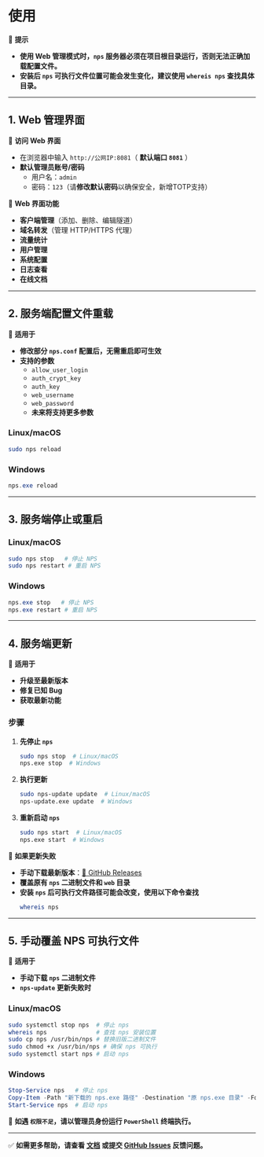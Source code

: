 # 使用

📌 **提示**
- **使用 Web 管理模式时，`nps` 服务器必须在项目根目录运行，否则无法正确加载配置文件。**
- **安装后 `nps` 可执行文件位置可能会发生变化，建议使用 `whereis nps` 查找具体目录。**

---

## 1. Web 管理界面

📌 **访问 Web 界面**
- 在浏览器中输入 `http://公网IP:8081`（ **默认端口 `8081`** ）
- **默认管理员账号/密码**
  - 用户名：`admin`
  - 密码：`123`（请**修改默认密码**以确保安全，新增TOTP支持）

📌 **Web 界面功能**
- **客户端管理**（添加、删除、编辑隧道）
- **域名转发**（管理 HTTP/HTTPS 代理）
- **流量统计**
- **用户管理**
- **系统配置**
- **日志查看**
- **在线文档**

---

## 2. 服务端配置文件重载

📌 **适用于**
- **修改部分 `nps.conf` 配置后，无需重启即可生效**
- **支持的参数**
  - `allow_user_login`
  - `auth_crypt_key`
  - `auth_key`
  - `web_username`
  - `web_password`
  - **未来将支持更多参数**

### **Linux/macOS**
```bash
sudo nps reload
```

### **Windows**
```powershell
nps.exe reload
```

---

## 3. 服务端停止或重启

### **Linux/macOS**
```bash
sudo nps stop   # 停止 NPS
sudo nps restart # 重启 NPS
```

### **Windows**
```powershell
nps.exe stop   # 停止 NPS
nps.exe restart # 重启 NPS
```

---

## 4. 服务端更新
📌 **适用于**
- **升级至最新版本**
- **修复已知 Bug**
- **获取最新功能**

### **步骤**
1. **先停止 `nps`**
   ```bash
   sudo nps stop  # Linux/macOS
   nps.exe stop  # Windows
   ```
2. **执行更新**
   ```bash
   sudo nps-update update  # Linux/macOS
   nps-update.exe update  # Windows
   ```
3. **重新启动 `nps`**
   ```bash
   sudo nps start  # Linux/macOS
   nps.exe start  # Windows
   ```

📌 **如果更新失败**
- **手动下载最新版本**：[🔗 GitHub Releases](https://github.com/djylb/nps/releases/latest)
- **覆盖原有 `nps` 二进制文件和 `web` 目录**
- **安装 `nps` 后可执行文件路径可能会改变，使用以下命令查找**
  ```bash
  whereis nps
  ```

---

## 5. 手动覆盖 NPS 可执行文件

📌 **适用于**
- **手动下载 `nps` 二进制文件**
- **`nps-update` 更新失败时**

### **Linux/macOS**
```bash
sudo systemctl stop nps  # 停止 nps
whereis nps              # 查找 nps 安装位置
sudo cp nps /usr/bin/nps # 替换旧版二进制文件
sudo chmod +x /usr/bin/nps # 确保 nps 可执行
sudo systemctl start nps # 启动 nps
```

### **Windows**
```powershell
Stop-Service nps   # 停止 nps
Copy-Item -Path "新下载的 nps.exe 路径" -Destination "原 nps.exe 目录" -Force
Start-Service nps  # 启动 nps
```

📌 **如遇 `权限不足`，请以管理员身份运行 `PowerShell` 终端执行。**

---

✅ **如需更多帮助，请查看 [文档](https://github.com/djylb/nps) 或提交 [GitHub Issues](https://github.com/djylb/nps/issues) 反馈问题。**
